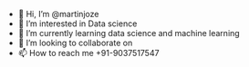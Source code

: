 - 👋 Hi, I’m @martinjoze
- 👀 I’m interested in Data science
- 🌱 I’m currently learning data science and machine learning
- 💞️ I’m looking to collaborate on 
- 📫 How to reach me +91-9037517547

<!---
martinjoze/martinjoze is a ✨ special ✨ repository because its `README.md` (this file) appears on your GitHub profile.
You can click the Preview link to take a look at your changes.
--->

